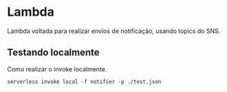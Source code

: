 # Lambda

Lambda voltada para realizar envios de notificação, usando topics do SNS.

## Testando localmente

Como realizar o invoke localmente.

```
serverless invoke local -f notifier -p ./test.json
```
